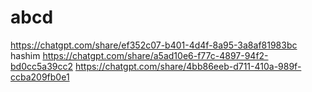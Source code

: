 # abcd
https://chatgpt.com/share/ef352c07-b401-4d4f-8a95-3a8af81983bc
hashim
https://chatgpt.com/share/a5ad10e6-f77c-4897-94f2-bd0cc5a39cc2
https://chatgpt.com/share/4bb86eeb-d711-410a-989f-ccba209fb0e1
